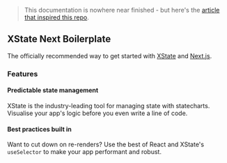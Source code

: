 > This documentation is nowhere near finished - but here's the [article that inspired this repo](https://dev.to/mpocock1/how-to-manage-global-state-with-xstate-and-react-3if5).

## XState Next Boilerplate

The officially recommended way to get started with [XState](https://xstate.js.org/) and [Next.js](https://nextjs.org/).

### Features

#### Predictable state management

XState is the industry-leading tool for managing state with statecharts. Visualise your app's logic before you even write a line of code.

#### Best practices built in

Want to cut down on re-renders? Use the best of React and XState's `useSelector` to make your app performant and robust.
